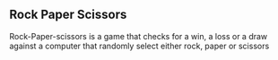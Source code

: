 ## Rock Paper Scissors
Rock-Paper-scissors is a game that checks for a win, a loss or a draw against a computer that randomly select either rock, paper or scissors
